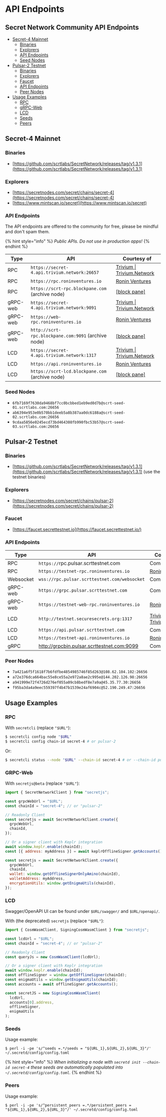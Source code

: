 # API Endpoints

## Secret Network Community API Endpoints

* [Secret-4 Mainnet](https://github.com/scrtlabs/api-registry#secret-4-mainnet)
  * [Binaries](https://github.com/scrtlabs/api-registry#binaries)
  * [Explorers](https://github.com/scrtlabs/api-registry#explorers)
  * [API Endpoints](https://github.com/scrtlabs/api-registry#api-endpoints)
  * [Seed Nodes](https://github.com/scrtlabs/api-registry#seed-nodes)
* [Pulsar-2 Testnet](https://github.com/scrtlabs/api-registry#pulsar-2-testnet)
  * [Binaries](https://github.com/scrtlabs/api-registry#binaries-1)
  * [Explorers](https://github.com/scrtlabs/api-registry#explorers-1)
  * [Faucet](https://github.com/scrtlabs/api-registry#faucet)
  * [API Endpoints](https://github.com/scrtlabs/api-registry#api-endpoints-1)
  * [Peer Nodes](https://github.com/scrtlabs/api-registry#peer-nodes)
* [Usage Examples](https://github.com/scrtlabs/api-registry#usage-examples)
  * [RPC](https://github.com/scrtlabs/api-registry#rpc)
  * [gRPC-Web](https://github.com/scrtlabs/api-registry#grpc-web)
  * [LCD](https://github.com/scrtlabs/api-registry#lcd)
  * [Seeds](https://github.com/scrtlabs/api-registry#seeds)
  * [Peers](https://github.com/scrtlabs/api-registry#peers)

## Secret-4 Mainnet

### Binaries

* [https://github.com/scrtlabs/SecretNetwork/releases/tag/v1.3.1](https://github.com/scrtlabs/SecretNetwork/releases/tag/v1.3.1)

### Explorers

* [https://secretnodes.com/secret/chains/secret-4](https://secretnodes.com/secret/chains/secret-4)
* [https://www.mintscan.io/secret](https://www.mintscan.io/secret)

### API Endpoints

The API endpoints are offered to the community for free, please be mindful and don't spam them.

{% hint style="info" %}
&#x20;_Public APIs. Do not use in production apps!_&#x20;
{% endhint %}

| Type     | API                                                 | Courtesy of                                                                                                                                        |
| -------- | --------------------------------------------------- | -------------------------------------------------------------------------------------------------------------------------------------------------- |
| RPC      | `https://secret-4.api.trivium.network:26657`        | [Trivium \| Trivium.Network](https://wallet.keplr.app/#/secret/stake?modal=detail\&validator=secretvaloper1ahawe276d250zpxt0xgpfg63ymmu63a0svuvgw) |
| RPC      | `https://rpc.roninventures.io`                      | [Ronin Ventures](https://wallet.keplr.app/#/secret/stake?modal=detail\&validator=secretvaloper1fpf4rt42pr34ccef4wwuw4ljpm4flath8cwfgh)             |
| RPC      | `https://scrt-rpc.blockpane.com` (archive node)     | [\[block pane\]](https://wallet.keplr.app/#/secret/stake?modal=detail\&validator=secretvaloper1tmtcu980raqvypdf0dd6hsgh6qcm7ex7l29u58)             |
| gRPC-web | `https://secret-4.api.trivium.network:9091`         | [Trivium \| Trivium.Network](https://wallet.keplr.app/#/secret/stake?modal=detail\&validator=secretvaloper1ahawe276d250zpxt0xgpfg63ymmu63a0svuvgw) |
| gRPC-web | `https://web-rpc.roninventures.io`                  | [Ronin Ventures](https://wallet.keplr.app/#/secret/stake?modal=detail\&validator=secretvaloper1fpf4rt42pr34ccef4wwuw4ljpm4flath8cwfgh)             |
| gRPC-web | `http://scrt-rpc.blockpane.com:9091` (archive node) | [\[block pane\]](https://wallet.keplr.app/#/secret/stake?modal=detail\&validator=secretvaloper1tmtcu980raqvypdf0dd6hsgh6qcm7ex7l29u58)             |
| LCD      | `https://secret-4.api.trivium.network:1317`         | [Trivium \| Trivium.Network](https://wallet.keplr.app/#/secret/stake?modal=detail\&validator=secretvaloper1ahawe276d250zpxt0xgpfg63ymmu63a0svuvgw) |
| LCD      | `https://api.roninventures.io`                      | [Ronin Ventures](https://wallet.keplr.app/#/secret/stake?modal=detail\&validator=secretvaloper1fpf4rt42pr34ccef4wwuw4ljpm4flath8cwfgh)             |
| LCD      | `https://scrt-lcd.blockpane.com` (archive node)     | [\[block pane\]](https://wallet.keplr.app/#/secret/stake?modal=detail\&validator=secretvaloper1tmtcu980raqvypdf0dd6hsgh6qcm7ex7l29u58)             |

### Seed Nodes

* `6fb7169f7630da9468bf7cc0bcbbed1eb9ed0d7b@scrt-seed-01.scrtlabs.com:26656`
* `ab6394e953e0b570bb1deeb5a8b387aa0dc6188a@scrt-seed-02.scrtlabs.com:26656`
* `9cdaa5856e0245ecd73bd464308fb990fbc53b57@scrt-seed-03.scrtlabs.com:26656`

## Pulsar-2 Testnet

### Binaries

* [https://github.com/scrtlabs/SecretNetwork/releases/tag/v1.3.1](https://github.com/scrtlabs/SecretNetwork/releases/tag/v1.3.1) (use the testnet binaries)

### Explorers

* [https://secretnodes.com/secret/chains/pulsar-2](https://secretnodes.com/secret/chains/pulsar-2)

### Faucet

* [https://faucet.secrettestnet.io](https://faucet.secrettestnet.io/)

### API Endpoints

| Type      | API                                          | Courtesy of                                                                                                                                        |
| --------- | -------------------------------------------- | -------------------------------------------------------------------------------------------------------------------------------------------------- |
| RPC       | `https://`rpc.pulsar.scrttestnet.com         | Community                                                                                                                                          |
| RPC       | `https://testnet-rpc.roninventures.io`       | [Ronin Ventures](https://wallet.keplr.app/#/secret/stake?modal=detail\&validator=secretvaloper1fpf4rt42pr34ccef4wwuw4ljpm4flath8cwfgh)             |
| Websocket | `wss://rpc.pulsar.scrttestnet.com/websocket` | Community                                                                                                                                          |
| gRPC-web  | `https://grpc.pulsar.scrttestnet.com`        | Community                                                                                                                                          |
| gRPC-web  | `https://testnet-web-rpc.roninventures.io`   | [Ronin Ventures](https://wallet.keplr.app/#/secret/stake?modal=detail\&validator=secretvaloper1fpf4rt42pr34ccef4wwuw4ljpm4flath8cwfgh)             |
| LCD       | `http://testnet.securesecrets.org:1317`      | [Trivium \| Trivium.Network](https://wallet.keplr.app/#/secret/stake?modal=detail\&validator=secretvaloper1ahawe276d250zpxt0xgpfg63ymmu63a0svuvgw) |
| LCD       | `https://api.pulsar.scrttestnet.com`         | Community                                                                                                                                          |
| LCD       | `https://testnet-api.roninventures.io`       | [Ronin Ventures](https://wallet.keplr.app/#/secret/stake?modal=detail\&validator=secretvaloper1fpf4rt42pr34ccef4wwuw4ljpm4flath8cwfgh)             |
| gRPC      | http://grpcbin.pulsar.scrttestnet.com:9099   | Community                                                                                                                                          |

### Peer Nodes

* `7a421a6f5f1618f7b6fdfbe4854985746f85d263@108.62.104.102:26656`
* `a72e376dca664bac55e8ce55a2e972a8ae2c995e@144.202.126.98:26656`
* `a941999e72f4726d276ef055a09cb8bedf8e7a9a@45.35.77.30:26656`
* `f95ba3da4a9eec559397f4b47b1539e24af6904c@52.190.249.47:26656`

## Usage Examples

### RPC

With `secretcli` (replace `"$URL"`):

```bash
$ secretcli config node "$URL"
$ secretcli config chain-id secret-4 # or pulsar-2
```

Or:

```bash
$ secretcli status --node "$URL" --chain-id secret-4 # or --chain-id pulsar-2
```

### GRPC-Web

With `secretjs@beta` (replace `"$URL"`):

```javascript
import { SecretNetworkClient } from "secretjs";

const grpcWebUrl = "$URL";
const chainId = "secret-4"; // or "pulsar-2"

// Readonly Client
const secretjs = await SecretNetworkClient.create({
  grpcWebUrl,
  chainId,
});

// Or a signer client with Keplr integration
await window.keplr.enable(chainId);
const [{ address: myAddress }] = await keplrOfflineSigner.getAccounts();

const secretjs = await SecretNetworkClient.create({
  grpcWebUrl,
  chainId,
  wallet: window.getOfflineSignerOnlyAmino(chainId),
  walletAddress: myAddress,
  encryptionUtils: window.getEnigmaUtils(chainId),
});
```

### LCD

Swagger/OpenAPI UI can be found under `$URL/swagger/` and `$URL/openapi/`.

With (the deprecated) `secretjs` (replace `"$URL"`):

```javascript
import { CosmWasmClient, SigningCosmWasmClient } from "secretjs";

const lcdUrl = "$URL";
const chainId = "secret-4"; // or "pulsar-2"

// Readonly Client
const queryJs = new CosmWasmClient(lcdUrl);

// Or a signer client with Keplr integration
await window.keplr.enable(chainId);
const offlineSigner = window.getOfflineSigner(chainId);
const enigmaUtils = window.getEnigmaUtils(chainId);
const accounts = await offlineSigner.getAccounts();

const secretJS = new SigningCosmWasmClient(
  lcdUrl,
  accounts[0].address,
  offlineSigner,
  enigmaUtils
);
```

### Seeds

Usage example:

```shell
$ perl -i -pe 's/^seeds =.*/seeds = "${URL_1},${URL_2},${URL_3}"/' ~/.secretd/config/config.toml
```

{% hint style="info" %}
_When initializing a node with `secretd init --chain-id secret-4` these seeds are automatically populated into `~/.secretd/config/config.toml`._
{% endhint %}

### Peers

Usage example:

```shell
$ perl -i -pe 's/^persistent_peers =.*/persistent_peers = "${URL_1},${URL_2},${URL_3}"/' ~/.secretd/config/config.toml

```
